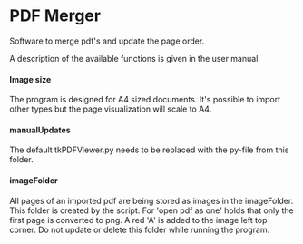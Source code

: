 # PDF Merger
Software to merge pdf's and update the page order.

A description of the available functions is given in the user manual.


#### Image size
The program is designed for A4 sized documents. It's possible to import 
other types but the page visualization will scale to A4.


#### manualUpdates
The default tkPDFViewer.py needs to be replaced with the py-file from
this folder.


#### imageFolder
All pages of an imported pdf are being stored as images in the imageFolder.
This folder is created by the script. For 'open pdf as one' holds that
only the first page is converted to png. A red 'A' is added to the image 
left top corner. Do not update or delete this folder while running the 
program.
